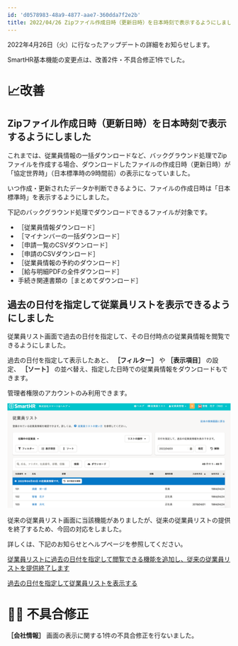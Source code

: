 ```yaml
---
id: 'd0578983-48a9-4877-aae7-360dda7f2e2b'
title: 2022/04/26 Zipファイル作成日時（更新日時）を日本時刻で表示するようにしました 他2件
---
```


2022年4月26日（火）に行なったアップデートの詳細をお知らせします。

SmartHR基本機能の変更点は、改善2件・不具合修正1件でした。

# 📈改善
## Zipファイル作成日時（更新日時）を日本時刻で表示するようにしました

これまでは、従業員情報の一括ダウンロードなど、バックグラウンド処理でZipファイルを作成する場合、ダウンロードしたファイルの作成日時（更新日時）が「協定世界時」（日本標準時の9時間前）の表示になっていました。

いつ作成・更新されたデータか判断できるように、ファイルの作成日時は「日本標準時」を表示するようにしました。

下記のバックグラウンド処理でダウンロードできるファイルが対象です。

- ［従業員情報ダウンロード］
- ［マイナンバーの一括ダウンロード］
- ［申請一覧のCSVダウンロード］
- ［申請のCSVダウンロード］
- ［従業員情報の予約のダウンロード］
- ［給与明細PDFの全件ダウンロード］
- 手続き関連書類の［まとめてダウンロード］

## 過去の日付を指定して従業員リストを表示できるようにしました

従業員リスト画面で過去の日付を指定して、その日付時点の従業員情報を閲覧できるようにしました。

過去の日付を指定して表示したあと、 **［フィルター］** や **［表示項目］** の設定、 **［ソート］** の並べ替え、指定した日時での従業員情報をダウンロードもできます。

管理者権限のアカウントのみ利用できます。

![](2022-04-27-13-06-46.png)

従来の従業員リスト画面に当該機能がありましたが、従来の従業員リストの提供を終了するため、今回の対応をしました。

詳しくは、下記のお知らせとヘルプページを参照してください。

[従業員リストに過去の日付を指定して閲覧できる機能を追加し、従来の従業員リストを提供終了します](https://smarthr.jp/update/35050)

[過去の日付を指定して従業員リストを表示する](https://knowledge.smarthr.jp/hc/ja/articles/5950434616089)

# 👨‍⚕️ 不具合修正

**［会社情報］** 画面の表示に関する1件の不具合修正を行ないました。